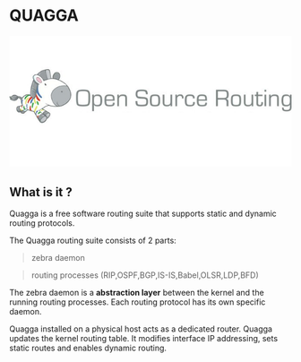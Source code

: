 # QUAGGA
![](./resources/freeOsRouting.jpg)

## What is it ?
Quagga is a free software routing suite that supports static and dynamic routing protocols.

The Quagga routing suite consists of 2 parts:

> zebra daemon

> routing processes (RIP,OSPF,BGP,IS-IS,Babel,OLSR,LDP,BFD)

The zebra daemon is a **abstraction layer** between the kernel and the running routing processes. Each routing protocol has its own specific daemon.

Quagga installed on a physical host acts as a dedicated router. Quagga updates the kernel routing table. It modifies interface IP addressing, sets static routes and enables dynamic routing.